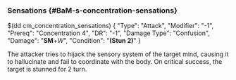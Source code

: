 ### Sensations {#BaM-s-concentration-sensations}


$(dd cm_concentration_sensations)
{ "Type": "Attack",
	"Modifier": "-1",
	"Prereq": "Concentration 4",
	"DR": "-1",
	"Damage Type": "Confusion",
	"Damage": "__SM__+*W*",
	"Condition": "__(Stun 2)__"
}

The attacker tries to hijack the sensory system of the target mind, 
causing it to hallucinate and fail to coordinate with the body. 
On critical success, the target is stunned for 2 turn.

